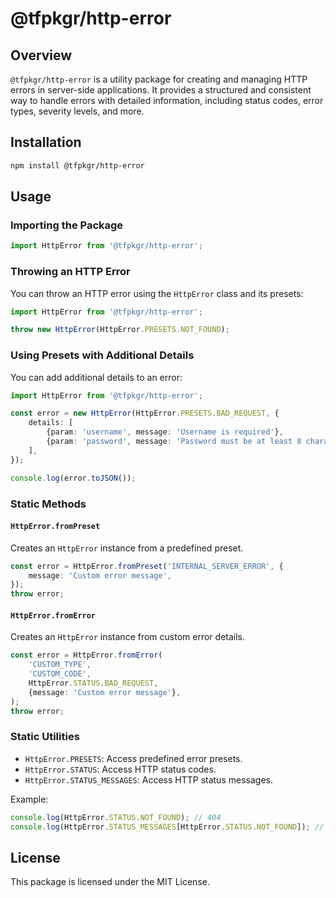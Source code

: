 # @tfpkgr/http-error

## Overview

`@tfpkgr/http-error` is a utility package for creating and managing HTTP errors in server-side applications. It provides a structured and consistent way to handle errors with detailed information, including status codes, error types, severity levels, and more.

## Installation

```bash
npm install @tfpkgr/http-error
```

## Usage

### Importing the Package

```typescript
import HttpError from '@tfpkgr/http-error';
```

### Throwing an HTTP Error

You can throw an HTTP error using the `HttpError` class and its presets:

```typescript
import HttpError from '@tfpkgr/http-error';

throw new HttpError(HttpError.PRESETS.NOT_FOUND);
```

### Using Presets with Additional Details

You can add additional details to an error:

```typescript
import HttpError from '@tfpkgr/http-error';

const error = new HttpError(HttpError.PRESETS.BAD_REQUEST, {
	details: [
		{param: 'username', message: 'Username is required'},
		{param: 'password', message: 'Password must be at least 8 characters'},
	],
});

console.log(error.toJSON());
```

### Static Methods

#### `HttpError.fromPreset`

Creates an `HttpError` instance from a predefined preset.

```typescript
const error = HttpError.fromPreset('INTERNAL_SERVER_ERROR', {
	message: 'Custom error message',
});
throw error;
```

#### `HttpError.fromError`

Creates an `HttpError` instance from custom error details.

```typescript
const error = HttpError.fromError(
	'CUSTOM_TYPE',
	'CUSTOM_CODE',
	HttpError.STATUS.BAD_REQUEST,
	{message: 'Custom error message'},
);
throw error;
```

### Static Utilities

-   `HttpError.PRESETS`: Access predefined error presets.
-   `HttpError.STATUS`: Access HTTP status codes.
-   `HttpError.STATUS_MESSAGES`: Access HTTP status messages.

Example:

```typescript
console.log(HttpError.STATUS.NOT_FOUND); // 404
console.log(HttpError.STATUS_MESSAGES[HttpError.STATUS.NOT_FOUND]); // "The requested resource could not be found."
```

## License

This package is licensed under the MIT License.

